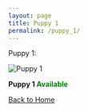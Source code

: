```yaml
---
layout: page
title: Puppy 1
permalink: /puppy_1/
---
```


Puppy 1:


 <div class="gallery-item">
    <img src="https://cdn.pixabay.com/photo/2017/06/25/20/53/puppy-2441961_960_720.jpg" alt="Puppy 1">
    <p><strong>Puppy 1 <span style="color:green;">Available</span> </strong></p>
  </div>


[Back to Home](/)